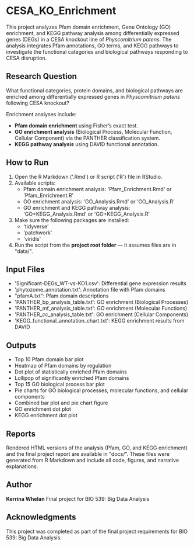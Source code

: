 # CESA_KO_Enrichment

This project analyzes Pfam domain enrichment, Gene Ontology (GO) enrichment, and KEGG pathway analysis among differentially expressed genes (DEGs) in a CESA knockout line of *Physcomitrium patens*. The analysis integrates Pfam annotations, GO terms, and KEGG pathways to investigate the functional categories and biological pathways responding to CESA disruption.

## Research Question

What functional categories, protein domains, and biological pathways are enriched among differentially expressed genes in *Physcomitrium patens* following CESA knockout?

Enrichment analyses include:

- **Pfam domain enrichment** using Fisher’s exact test.
- **GO enrichment analysis** (Biological Process, Molecular Function, Cellular Component) via the PANTHER classification system.
- **KEGG pathway analysis** using DAVID functional annotation.


## How to Run

1. Open the R Markdown ('.Rmd') or R script ('R') file in RStudio.
2. Available scripts:
   - Pfam domain enrichment analysis: 'Pfam_Enrichment.Rmd' or 'Pfam_Enrichment.R'
   - GO enrichment analysis: 'GO_Analysis.Rmd' or 'GO_Analysis.R'
   - GO enrichment and KEGG pathway analysis: 'GO+KEGG_Analysis.Rmd' or 'GO+KEGG_Analysis.R'
3. Make sure the following packages are installed:
   - 'tidyverse'
   - 'patchwork'
   - 'viridis' 
4. Run the script from the **project root folder** — it assumes files are in "data/".

## Input Files

- 'Significant-DEGs_WT-vs-KO1.csv': Differential gene expression results
- 'phytozome_annotation.txt': Annotation file with Pfam domains
- "pfamA.txt": Pfam domain descriptions
- 'PANTHER_bp_analysis_table.txt': GO enrichment (Biological Processes)
- 'PANTHER_mf_analysis_table.txt': GO enrichment (Molecular Functions) 
- 'PANTHER_cc_analysis_table.txt': GO enrichment (Cellular Components)
- 'KEGG_functional_annotation_chart.txt': KEGG enrichment results from DAVID
  

## Outputs

- Top 10 Pfam domain bar plot
- Heatmap of Pfam domains by regulation
- Dot plot of statistically enriched Pfam domains
- Lollipop of significantly enriched Pfam domains
- Top 15 GO biological process bar plot
- Pie charts for GO biological processes, molecular functions, and cellular components
- Combined bar plot and pie chart figure
- GO enrichment dot plot
- KEGG enrichment dot plot

## Reports

Rendered HTML versions of the analysis (Pfam, GO, and KEGG enrichment) and the final project report are available in "docs/". These files were generated from R Markdown and include all code, figures, and narrative explanations.


## Author

**Kerrina Whelan**
Final project for BIO 539: Big Data Analysis

## Acknowledgments

This project was completed as part of the final project requirements for BIO 539: Big Data Analysis.



